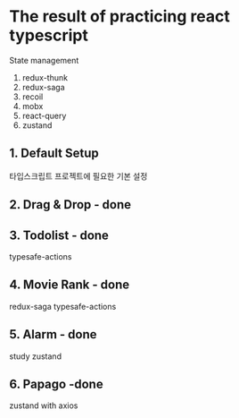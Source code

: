 # The result of practicing react typescript

State management
1. redux-thunk
2. redux-saga
3. recoil
4. mobx
5. react-query
6. zustand

## 1. Default Setup
타입스크립트 프로젝트에 필요한 기본 설정
## 2. Drag & Drop - done

## 3. Todolist - done
typesafe-actions

## 4. Movie Rank - done
redux-saga typesafe-actions

## 5. Alarm - done
study zustand

## 6. Papago -done
zustand with axios

